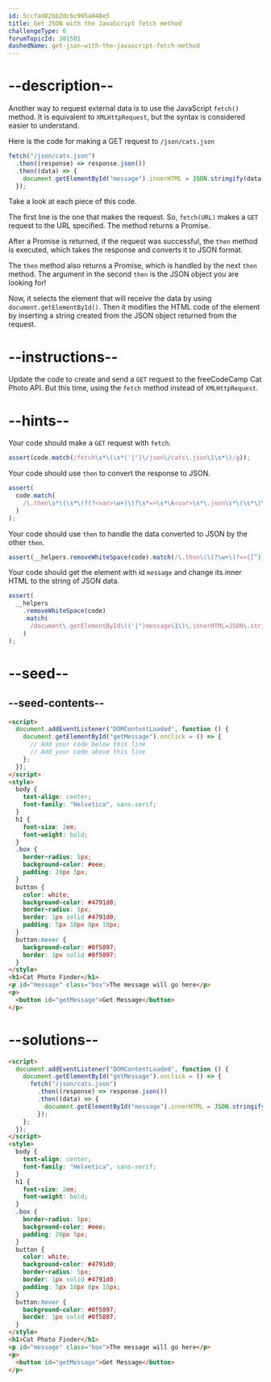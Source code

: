 ```yaml
---
id: 5ccfad82bb2dc6c965a848e5
title: Get JSON with the JavaScript fetch method
challengeType: 6
forumTopicId: 301501
dashedName: get-json-with-the-javascript-fetch-method
---
```


# --description--

Another way to request external data is to use the JavaScript `fetch()` method. It is equivalent to `XMLHttpRequest`, but the syntax is considered easier to understand.

Here is the code for making a GET request to `/json/cats.json`

```js
fetch("/json/cats.json")
  .then((response) => response.json())
  .then((data) => {
    document.getElementById("message").innerHTML = JSON.stringify(data);
  });
```

Take a look at each piece of this code.

The first line is the one that makes the request. So, `fetch(URL)` makes a `GET` request to the URL specified. The method returns a Promise.

After a Promise is returned, if the request was successful, the `then` method is executed, which takes the response and converts it to JSON format.

The `then` method also returns a Promise, which is handled by the next `then` method. The argument in the second `then` is the JSON object you are looking for!

Now, it selects the element that will receive the data by using `document.getElementById()`. Then it modifies the HTML code of the element by inserting a string created from the JSON object returned from the request.

# --instructions--

Update the code to create and send a `GET` request to the freeCodeCamp Cat Photo API. But this time, using the `fetch` method instead of `XMLHttpRequest`.

# --hints--

Your code should make a `GET` request with `fetch`.

```js
assert(code.match(/fetch\s*\(\s*('|")\/json\/cats\.json\1\s*\)/g));
```

Your code should use `then` to convert the response to JSON.

```js
assert(
  code.match(
    /\.then\s*\(\s*\(?(?<var>\w+)\)?\s*=>\s*\k<var>\s*\.json\s*\(\s*\)\s*\)/g
  )
);
```

Your code should use `then` to handle the data converted to JSON by the other `then`.

```js
assert(__helpers.removeWhiteSpace(code).match(/\.then\(\(?\w+\)?=>{[^}]*}\)/g));
```

Your code should get the element with id `message` and change its inner HTML to the string of JSON data.

```js
assert(
  __helpers
    .removeWhiteSpace(code)
    .match(
      /document\.getElementById\(('|")message\1\)\.innerHTML=JSON\.stringify\(?\w+\)/g
    )
);
```

# --seed--

## --seed-contents--

```html
<script>
  document.addEventListener("DOMContentLoaded", function () {
    document.getElementById("getMessage").onclick = () => {
      // Add your code below this line
      // Add your code above this line
    };
  });
</script>
<style>
  body {
    text-align: center;
    font-family: "Helvetica", sans-serif;
  }
  h1 {
    font-size: 2em;
    font-weight: bold;
  }
  .box {
    border-radius: 5px;
    background-color: #eee;
    padding: 20px 5px;
  }
  button {
    color: white;
    background-color: #4791d0;
    border-radius: 5px;
    border: 1px solid #4791d0;
    padding: 5px 10px 8px 10px;
  }
  button:hover {
    background-color: #0f5897;
    border: 1px solid #0f5897;
  }
</style>
<h1>Cat Photo Finder</h1>
<p id="message" class="box">The message will go here</p>
<p>
  <button id="getMessage">Get Message</button>
</p>
```

# --solutions--

```html
<script>
  document.addEventListener("DOMContentLoaded", function () {
    document.getElementById("getMessage").onclick = () => {
      fetch("/json/cats.json")
        .then((response) => response.json())
        .then((data) => {
          document.getElementById("message").innerHTML = JSON.stringify(data);
        });
    };
  });
</script>
<style>
  body {
    text-align: center;
    font-family: "Helvetica", sans-serif;
  }
  h1 {
    font-size: 2em;
    font-weight: bold;
  }
  .box {
    border-radius: 5px;
    background-color: #eee;
    padding: 20px 5px;
  }
  button {
    color: white;
    background-color: #4791d0;
    border-radius: 5px;
    border: 1px solid #4791d0;
    padding: 5px 10px 8px 10px;
  }
  button:hover {
    background-color: #0f5897;
    border: 1px solid #0f5897;
  }
</style>
<h1>Cat Photo Finder</h1>
<p id="message" class="box">The message will go here</p>
<p>
  <button id="getMessage">Get Message</button>
</p>
```

